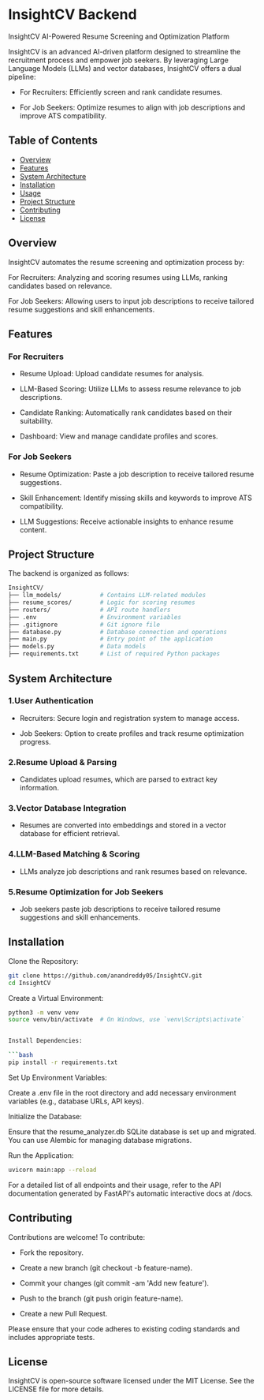 # InsightCV Backend

InsightCV
AI-Powered Resume Screening and Optimization Platform

InsightCV is an advanced AI-driven platform designed to streamline the recruitment process and empower job seekers. By leveraging Large Language Models (LLMs) and vector databases, InsightCV offers a dual pipeline:

- For Recruiters: Efficiently screen and rank candidate resumes.

- For Job Seekers: Optimize resumes to align with job descriptions and improve ATS compatibility.

## Table of Contents

- [Overview](#overview)
- [Features](#features)
- [System Architecture](#system-architecture)
- [Installation](#installation)
- [Usage](#usage)
- [Project Structure](#project-structure)
- [Contributing](#contributing)
- [License](#license)

## Overview
InsightCV automates the resume screening and optimization process by:

For Recruiters: Analyzing and scoring resumes using LLMs, ranking candidates based on relevance.

For Job Seekers: Allowing users to input job descriptions to receive tailored resume suggestions and skill enhancements.

## Features

### For Recruiters

- Resume Upload: Upload candidate resumes for analysis.

- LLM-Based Scoring: Utilize LLMs to assess resume relevance to job descriptions.

- Candidate Ranking: Automatically rank candidates based on their suitability.

- Dashboard: View and manage candidate profiles and scores.

### For Job Seekers

- Resume Optimization: Paste a job description to receive tailored resume suggestions.

- Skill Enhancement: Identify missing skills and keywords to improve ATS compatibility.

- LLM Suggestions: Receive actionable insights to enhance resume content.

## Project Structure

The backend is organized as follows:​

```bash
InsightCV/
├── llm_models/           # Contains LLM-related modules
├── resume_scores/        # Logic for scoring resumes
├── routers/              # API route handlers
├── .env                  # Environment variables
├── .gitignore            # Git ignore file
├── database.py           # Database connection and operations
├── main.py               # Entry point of the application
├── models.py             # Data models
├── requirements.txt      # List of required Python packages

```

## System Architecture

### 1.User Authentication

- Recruiters: Secure login and registration system to manage access.

- Job Seekers: Option to create profiles and track resume optimization progress.

### 2.Resume Upload & Parsing

- Candidates upload resumes, which are parsed to extract key information.

### 3.Vector Database Integration

- Resumes are converted into embeddings and stored in a vector database for efficient retrieval.

### 4.LLM-Based Matching & Scoring

- LLMs analyze job descriptions and rank resumes based on relevance.

### 5.Resume Optimization for Job Seekers

- Job seekers paste job descriptions to receive tailored resume suggestions and skill enhancements.

## Installation

Clone the Repository:

```bash
git clone https://github.com/anandreddy05/InsightCV.git
cd InsightCV

```

Create a Virtual Environment:

```bash
python3 -m venv venv
source venv/bin/activate  # On Windows, use `venv\Scripts\activate`


Install Dependencies:

```bash
pip install -r requirements.txt
```

Set Up Environment Variables:

Create a .env file in the root directory and add necessary environment variables (e.g., database URLs, API keys).

Initialize the Database:

Ensure that the resume_analyzer.db SQLite database is set up and migrated. You can use Alembic for managing database migrations.

Run the Application:

```bash
uvicorn main:app --reload
```

For a detailed list of all endpoints and their usage, refer to the API documentation generated by FastAPI's automatic interactive docs at /docs.

## Contributing

Contributions are welcome! To contribute:

- Fork the repository.

- Create a new branch (git checkout -b feature-name).

- Commit your changes (git commit -am 'Add new feature').

- Push to the branch (git push origin feature-name).

- Create a new Pull Request.

Please ensure that your code adheres to existing coding standards and includes appropriate tests.

## License

InsightCV is open-source software licensed under the MIT License. See the LICENSE file for more details.
